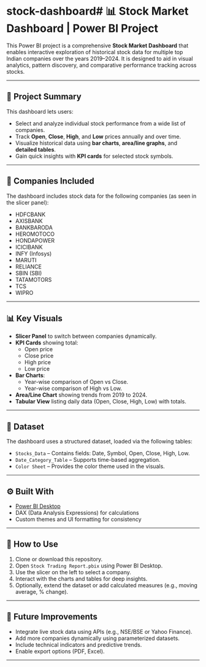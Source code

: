 # stock-dashboard# 📊 Stock Market Dashboard | Power BI Project

This Power BI project is a comprehensive **Stock Market Dashboard** that enables interactive exploration of historical stock data for multiple top Indian companies over the years 2019–2024. It is designed to aid in visual analytics, pattern discovery, and comparative performance tracking across stocks.

---

## 📁 Project Summary

This dashboard lets users:

- Select and analyze individual stock performance from a wide list of companies.
- Track **Open**, **Close**, **High**, and **Low** prices annually and over time.
- Visualize historical data using **bar charts**, **area/line graphs**, and **detailed tables**.
- Gain quick insights with **KPI cards** for selected stock symbols.

---

## 🏦 Companies Included

The dashboard includes stock data for the following companies (as seen in the slicer panel):

- HDFCBANK
- AXISBANK
- BANKBARODA
- HEROMOTOCO
- HONDAPOWER
- ICICIBANK
- INFY (Infosys)
- MARUTI
- RELIANCE
- SBIN (SBI)
- TATAMOTORS
- TCS
- WIPRO


---

## 📊 Key Visuals

- **Slicer Panel** to switch between companies dynamically.
- **KPI Cards** showing total:
  - Open price
  - Close price
  - High price
  - Low price
- **Bar Charts**:
  - Year-wise comparison of Open vs Close.
  - Year-wise comparison of High vs Low.
- **Area/Line Chart** showing trends from 2019 to 2024.
- **Tabular View** listing daily data (Open, Close, High, Low) with totals.

---

## 🧮 Dataset

The dashboard uses a structured dataset, loaded via the following tables:

- `Stocks_Data` – Contains fields: Date, Symbol, Open, Close, High, Low.
- `Date_Category_Table` – Supports time-based aggregation.
- `Color Sheet` – Provides the color theme used in the visuals.

---

## ⚙️ Built With

- [Power BI Desktop](https://powerbi.microsoft.com/desktop)
- DAX (Data Analysis Expressions) for calculations
- Custom themes and UI formatting for consistency

---


## 🚀 How to Use

1. Clone or download this repository.
2. Open `Stock Trading Report.pbix` using Power BI Desktop.
3. Use the slicer on the left to select a company.
4. Interact with the charts and tables for deep insights.
5. Optionally, extend the dataset or add calculated measures (e.g., moving average, % change).

---

## 📌 Future Improvements

- Integrate live stock data using APIs (e.g., NSE/BSE or Yahoo Finance).
- Add more companies dynamically using parameterized datasets.
- Include technical indicators and predictive trends.
- Enable export options (PDF, Excel).

---



